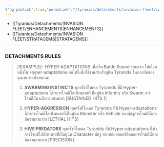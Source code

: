```yaml
---
{"dg-publish":true,"permalink":"/tyranids/detachments/invasion-fleet/invasion-fleet/","contentClasses":"menu","dgEnableSearch":true,"created":"2023-12-14T17:42:27.398+07:00","updated":"2023-12-14T18:50:46.035+07:00"}
---
```


- [[Tyranids/Detachments/INVASION FLEET/ENHANCEMENTS\|ENHANCEMENTS]]
- [[Tyranids/Detachments/INVASION FLEET/STRATAGEMS\|STRATAGEMS]]

***

### DETACHMENTS RULES

> [!EXAMPLE]- HYPER-ADAPTATIONS
> เมื่อเริ่ม Battle Round รอบแรก ให้เลือกหนึ่งใน Hyper-adaptations ต่อไปนี้เพื่อใช้งานสําหรับยูนิต Tyranids ในกองทัพของคุณจนกระทั่งจบเกม:
> 1. **SWARMING INSTINCTS** 
> ทุกครั้งที่โมเดล Tyranids ที่มี Hyper-adaptations นี้ทําการโจมตีใส่เป้าหมายที่เป็นยูนิต Infantry หรือ Swarm การโจมตีนั้นจะมีความสามารถ \[SUSTAINED HITS 1]
> 
> 2. **HYPER-AGGRESSION**
> ทุกครั้งที่โมเดล Tyranids ที่มี Hyper-adaptations นี้ทําการโจมตีใส่เป้าหมายที่เป็นยูนิต Monster หรือ Vehicle ของศัตรูการโจมตีนั้นจะมีความสามารถ \[LETHAL HITS]
> 3. **HIVE PREDATORS**
> ทุกครั้งที่โมเดล Tyranids ที่มี Hyper-adaptations นี้ทําการโจมตีใส่เป้าหมายที่เป็นยูนิต Character ศัตรู หากทอยออกคริติคอลการโจมตีนั้นจะมีความสามารถ \[PRECISION]

